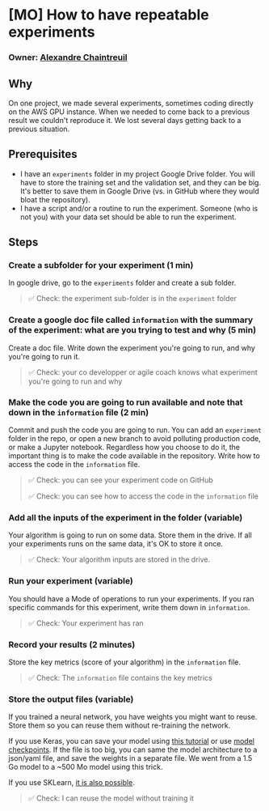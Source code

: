 # \[MO\] How to have repeatable experiments

### Owner: [Alexandre Chaintreuil](https://github.com/achntrl)

## Why

On one project, we made several experiments, sometimes coding directly on the AWS GPU instance. When we needed to come back to a previous result we couldn't reproduce it. We lost several days getting back to a previous situation.

## Prerequisites

* I have an `experiments` folder in my project Google Drive folder. You will have to store the training set and the validation set, and they can be big. It's better to save them in Google Drive \(vs. in GitHub where they would bloat the repository\).
* I have a script and/or a routine to run the experiment. Someone \(who is not you\) with your data set should be able to run the experiment.

## Steps

### Create a subfolder for your experiment \(1 min\)

In google drive, go to the `experiments` folder and create a sub folder.

> ✅ Check: the experiment sub-folder is in the `experiment` folder

### Create a google doc file called `information` with the summary of the experiment: what are you trying to test and why \(5 min\)

Create a doc file. Write down the experiment you're going to run, and why you're going to run it.

> ✅ Check: your co developper or agile coach knows what experiment you're going to run and why

### Make the code you are going to run available and note that down in the `information` file \(2 min\)

Commit and push the code you are going to run. You can add an `experiment` folder in the repo, or open a new branch to avoid polluting production code, or make a Jupyter notebook. Regardless how you choose to do it, the important thing is to make the code available in the repository. Write how to access the code in the `information` file.

> ✅ Check: you can see your experiment code on GitHub
>
> ✅ Check: you can see how to access the code in the `information` file

### Add all the inputs of the experiment in the folder \(variable\)

Your algorithm is going to run on some data. Store them in the drive. If all your experiments runs on the same data, it's OK to store it once.

> ✅ Check: Your algorithm inputs are stored in the drive.

### Run your experiment \(variable\)

You should have a Mode of operations to run your experiments. If you ran specific commands for this experiment, write them down in `information`.

> ✅ Check: Your experiment has ran

### Record your results \(2 minutes\)

Store the key metrics \(score of your algorithm\) in the `information` file.

> ✅ Check: The `information` file contains the key metrics

### Store the output files \(variable\)

If you trained a neural network, you have weights you might want to reuse. Store them so you can reuse them without re-training the network.

If you use Keras, you can save your model using [this tutorial](https://keras.io/getting-started/faq/#how-can-i-save-a-keras-model) or use [model checkpoints](https://keras.io/callbacks/#example-model-checkpoints). If the file is too big, you can same the model architecture to a json/yaml file, and save the weights in a separate file. We went from a 1.5 Go model to a ~500 Mo model using this trick.

If you use SKLearn, [it is also possible](http://scikit-learn.org/stable/modules/model_persistence.html).

> ✅ Check: I can reuse the model without training it


